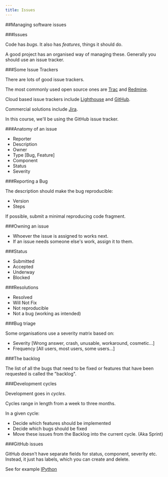 ```yaml
---
title: Issues
---
```


##Managing software issues

###Issues

Code has *bugs*. It also has *features*, things it should do.

A good project has an organised way of managing these. Generally you should use an issue tracker.

###Some Issue Trackers

There are lots of good issue trackers.

The most commonly used open source ones are [Trac](http://trac.edgewall.org/) and [Redmine](http://www.redmine.org/).

Cloud based issue trackers include [Lighthouse](http://lighthouseapp.com/) and [GitHub](https://github.com/blog/831-issues-2-0-the-next-generation).

Commercial solutions include [Jira](https://www.atlassian.com/software/jira).

In this course, we'll be using the GitHub issue tracker.

###Anatomy of an issue

* Reporter
* Description
* Owner
* Type [Bug, Feature]
* Component
* Status
* Severity

###Reporting a Bug

The description should make the bug reproducible:

* Version
* Steps

If possible, submit a minimal reproducing code fragment.

###Owning an issue

* Whoever the issue is assigned to works next.
* If an issue needs someone else's work, assign it to them.

###Status 

* Submitted
* Accepted
* Underway
* Blocked

###Resolutions

* Resolved
* Will Not Fix
* Not reproducible
* Not a bug (working as intended)

###Bug triage

Some organisations use a severity matrix based on:

* Severity [Wrong answer, crash, unusable, workaround, cosmetic...]
* Frequency [All users, most users, some users...]

###The backlog

The list of all the bugs that need to be fixed or
features that have been requested is called the "backlog".

###Development cycles

Development goes in *cycles*.

Cycles range in length from a week to three months.

In a given cycle:

* Decide which features should be implemented
* Decide which bugs should be fixed
* Move these issues from the Backlog into the current cycle. (Aka Sprint)

###GitHub issues

GitHub doesn't have separate fields for status, component, severity etc.
Instead, it just has labels, which you can create and delete.

See for example [IPython](https://github.com/ipython/ipython/issues?labels=type-bug&page=1&state=open)
